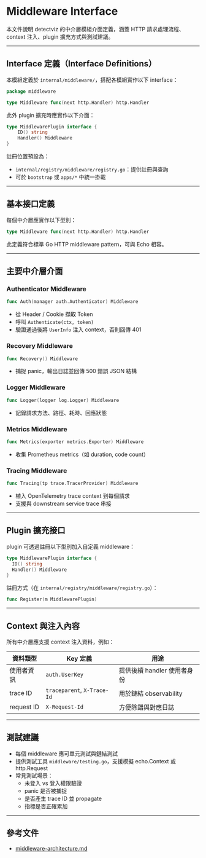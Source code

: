 # Middleware Interface

本文件說明 detectviz 的中介層模組介面定義，涵蓋 HTTP 請求處理流程、context 注入、plugin 擴充方式與測試建議。

---

## Interface 定義（Interface Definitions）

本模組定義於 `internal/middleware/`，搭配各模組實作以下 interface：

```go
package middleware

type Middleware func(next http.Handler) http.Handler
```

此外 plugin 擴充時應實作以下介面：

```go
type MiddlewarePlugin interface {
    ID() string
    Handler() Middleware
}
```

註冊位置預設為：
- `internal/registry/middleware/registry.go`：提供註冊與查詢
- 可於 `bootstrap` 或 `apps/*` 中統一掛載

---

## 基本接口定義

每個中介層應實作以下型別：

```go
type Middleware func(next http.Handler) http.Handler
```

此定義符合標準 Go HTTP middleware pattern，可與 Echo 相容。

---

## 主要中介層介面

### Authenticator Middleware

```go
func Auth(manager auth.Authenticator) Middleware
```

- 從 Header / Cookie 擷取 Token
- 呼叫 `Authenticate(ctx, token)`
- 驗證通過後將 `UserInfo` 注入 context，否則回傳 401

### Recovery Middleware

```go
func Recovery() Middleware
```

- 捕捉 panic，輸出日誌並回傳 500 錯誤 JSON 結構

### Logger Middleware

```go
func Logger(logger log.Logger) Middleware
```

- 記錄請求方法、路徑、耗時、回應狀態

### Metrics Middleware

```go
func Metrics(exporter metrics.Exporter) Middleware
```

- 收集 Prometheus metrics（如 duration, code count）

### Tracing Middleware

```go
func Tracing(tp trace.TracerProvider) Middleware
```

- 植入 OpenTelemetry trace context 到每個請求
- 支援與 downstream service trace 串接

---

## Plugin 擴充接口

plugin 可透過註冊以下型別加入自定義 middleware：

```go
type MiddlewarePlugin interface {
  ID() string
  Handler() Middleware
}
```

註冊方式（在 `internal/registry/middleware/registry.go`）：

```go
func Register(m MiddlewarePlugin)
```

---

## Context 與注入內容

所有中介層應支援 context 注入資料，例如：

| 資料類型 | Key 定義                  | 用途                    |
|----------|---------------------------|-------------------------|
| 使用者資訊 | `auth.UserKey`            | 提供後續 handler 使用者身份 |
| trace ID | `traceparent`, `X-Trace-Id`| 用於鏈結 observability |
| request ID | `X-Request-Id`            | 方便除錯與對應日誌     |

---

## 測試建議

- 每個 middleware 應可單元測試與鏈結測試
- 提供測試工具 `middleware/testing.go`，支援模擬 echo.Context 或 http.Request
- 常見測試場景：
  - 未登入 vs 登入權限驗證
  - panic 是否被捕捉
  - 是否產生 trace ID 並 propagate
  - 指標是否正確累加

---

## 參考文件

- [middleware-architecture.md](../middleware-architecture.md)
